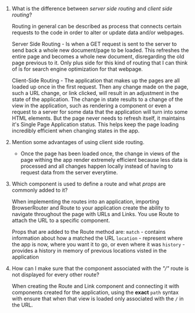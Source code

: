 1. What is the difference between _server side routing_ and _client side routing_?

    Routing in general can be described as process that connects certain requests to the code in order to alter or update data and/or webpages.

    Server Side Routing - Is when a GET request is sent to the server to send back a whole new document/page to be loaded. This refreshes the entire page and becomes a whole new document, disregarding the old page previous to it. Only plus side for this kind of routing that I can think of is for search engine optimization for that webpage.

    Client-Side Routing - The application that makes up the pages are all loaded up once in the first request. Then any change made on the page, such a URL change, or link clicked, will result in an adjustment in the state of the application. The change in state results to a change of the view in the application, such as rendering a component or even a request to a server for some data that the application will turn into some HTML elements. But the page never needs to refresh itself, it maintains it's Single Page Application status. This helps keep the page loading incredibly efficient when changing states in the app.

2. Mention some advantages of using client side routing.

    - Once the page has been loaded once, the change in views of the page withing the app render extremely efficient because less data is processed and all changes happen locally instead of having to request data from the server everytime.


3. Which component is used to define a route and what _props_ are   commonly added to it?

    When implementing the routes into an application, importing BrowserRouter and Route to your application create the ability to navigate throughout the page with URLs and Links.
    You use Route to attach the URL to a specific component.

    Props that are added to the Route method are:
    `match` - contains information about how a <Route path> matched the URL
    `location` - represent where the app is now, where you want it to go, or even where it was
    `history` - provides a history in memory of previous locations visted in the application

4. How can I make sure that the component associated with the _"/"_  route is not displayed for every other route?

    When creating the Route and Link component and connecting it with components created for the application, using the **exact** `path` syntax with ensure that when that view is loaded only associated with the `/` in the URL.